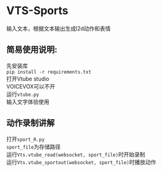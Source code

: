 # VTS-Sports
输入文本，根据文本输出生成l2d动作和表情

## 简易使用说明:
先安装库  
`pip install -r requirements.txt`    
打开Vtube studio  
VOICEVOX可以不开  
运行`vtube.py`  
输入文字体验使用  

## 动作录制讲解
打开`sport_R.py`  
`sport_file`为存储路径  
运行`Vts.vtube_read(websocket, sport_file)`时开始录制  
运行`Vts.vtube_sportout(websocket, sport_file)`时播放动作  
